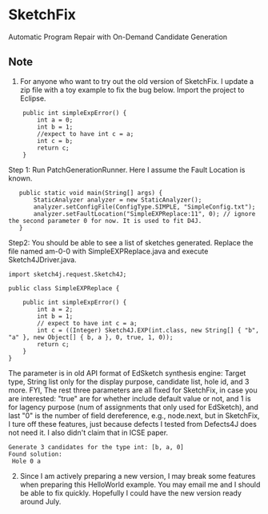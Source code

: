 # SketchFix
Automatic Program Repair with On-Demand Candidate Generation

## Note
1. For anyone who want to try out the old version of SketchFix. I update a zip file with a toy example to fix the bug below. Import the project to Eclipse. 

```
	public int simpleExpError() {
		int a = 0; 
		int b = 1;
		//expect to have int c = a;
		int c = b;
		return c;
	}
```
 Step 1: Run PatchGenerationRunner. Here I assume the Fault Location is known.  
 ```
 	public static void main(String[] args) {
		StaticAnalyzer analyzer = new StaticAnalyzer();
		analyzer.setConfigFile(ConfigType.SIMPLE, "SimpleConfig.txt");
		analyzer.setFaultLocation("SimpleEXPReplace:11", 0); // ignore the second parameter 0 for now. It is used to fit D4J.
	}
 ```

Step2: You should be able to see a list of sketches generated. Replace the file named am-0-0 with SimpleEXPReplace.java and execute Sketch4JDriver.java. 

```
import sketch4j.request.Sketch4J;

public class SimpleEXPReplace {

    public int simpleExpError() {
        int a = 2;
        int b = 1;
        // expect to have int c = a;
        int c = ((Integer) Sketch4J.EXP(int.class, new String[] { "b", "a" }, new Object[] { b, a }, 0, true, 1, 0));
        return c;
    }
}

```
The parameter is in old API format of EdSketch synthesis engine: Target type, String list only for the display purpose, candidate list, hole id, and 3 more. FYI, The rest three parameters are all fixed for SketchFix, in case you are interested: "true" are for whether include default value or not, and 1 is for lagency purpose (num of assignments that only used for EdSketch), and last "0" is the number of field dereference, e.g., node.next, but in SketchFix, I ture off these features, just because defects I tested from Defects4J does not need it. I also didn't claim that in ICSE paper. 

```
Generate 3 candidates for the type int: [b, a, 0]
Found solution:
 Hole 0	a
```

2. Since I am actively preparing a new version, I may break some features when preparing this HelloWorld example. You may email me and I should be able to fix quickly. Hopefully I could have the new version ready around July. 
